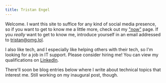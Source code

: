 ```yaml
---
title: Tristan Engel
---
```


Welcome.
I want this site to suffice for any kind of social media presence, so if you want to get to know me a little more, check out my ["now"](/now/) page.
If you _really_ want to get to know me, introduce yourself in an email addressed to <tristan@omg.lol>.

I also like tech, and I especially like helping others with their tech, so I'm looking for a job in IT support.
Please consider hiring me!
You can view my qualifications on [LinkedIn](https://www.linkedin.com/in/trengel/).

There'll soon be blog entries below where I write about technical topics that interest me.
Still working on my inaugural post, though.
